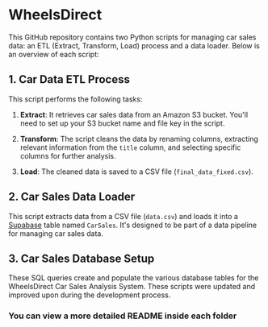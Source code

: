 # WheelsDirect

This GitHub repository contains two Python scripts for managing car sales data: an ETL (Extract, Transform, Load) process and a data loader. Below is an overview of each script:

## 1. Car Data ETL Process

This script performs the following tasks:

1. **Extract**: It retrieves car sales data from an Amazon S3 bucket. You'll need to set up your S3 bucket name and file key in the script.

2. **Transform**: The script cleans the data by renaming columns, extracting relevant information from the `title` column, and selecting specific columns for further analysis.

3. **Load**: The cleaned data is saved to a CSV file (`final_data_fixed.csv`).

## 2. Car Sales Data Loader

This script extracts data from a CSV file (`data.csv`) and loads it into a [Supabase](https://supabase.com/) table named `CarSales`. It's designed to be part of a data pipeline for managing car sales data.

## 3. Car Sales Database Setup

These SQL queries create and populate the various database tables for the WheelsDirect Car Sales Analysis System. These scripts were updated and improved upon during the development process.

### You can view a more detailed README inside each folder
